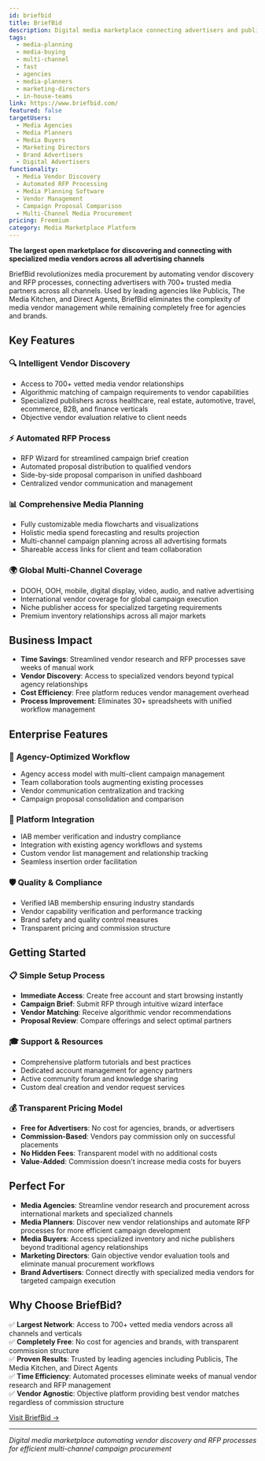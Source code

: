 ```yaml
---
id: briefbid
title: BriefBid
description: Digital media marketplace connecting advertisers and publishers through automated RFP processes, providing access to 700+ media vendors across all channels with completely free access for agencies and brands.
tags:
  - media-planning
  - media-buying
  - multi-channel
  - fast
  - agencies
  - media-planners
  - marketing-directors
  - in-house-teams
link: https://www.briefbid.com/
featured: false
targetUsers:
  - Media Agencies
  - Media Planners
  - Media Buyers
  - Marketing Directors
  - Brand Advertisers
  - Digital Advertisers
functionality:
  - Media Vendor Discovery
  - Automated RFP Processing
  - Media Planning Software
  - Vendor Management
  - Campaign Proposal Comparison
  - Multi-Channel Media Procurement
pricing: Freemium
category: Media Marketplace Platform
---
```


**The largest open marketplace for discovering and connecting with specialized media vendors across all advertising channels**

BriefBid revolutionizes media procurement by automating vendor discovery and RFP processes, connecting advertisers with 700+ trusted media partners across all channels. Used by leading agencies like Publicis, The Media Kitchen, and Direct Agents, BriefBid eliminates the complexity of media vendor management while remaining completely free for agencies and brands.

## Key Features

### 🔍 **Intelligent Vendor Discovery**
- Access to 700+ vetted media vendor relationships
- Algorithmic matching of campaign requirements to vendor capabilities
- Specialized publishers across healthcare, real estate, automotive, travel, ecommerce, B2B, and finance verticals
- Objective vendor evaluation relative to client needs

### ⚡ **Automated RFP Process**
- RFP Wizard for streamlined campaign brief creation
- Automated proposal distribution to qualified vendors
- Side-by-side proposal comparison in unified dashboard
- Centralized vendor communication and management

### 📊 **Comprehensive Media Planning**
- Fully customizable media flowcharts and visualizations
- Holistic media spend forecasting and results projection
- Multi-channel campaign planning across all advertising formats
- Shareable access links for client and team collaboration

### 🌍 **Global Multi-Channel Coverage**
- DOOH, OOH, mobile, digital display, video, audio, and native advertising
- International vendor coverage for global campaign execution
- Niche publisher access for specialized targeting requirements
- Premium inventory relationships across all major markets

## Business Impact

- **Time Savings**: Streamlined vendor research and RFP processes save weeks of manual work
- **Vendor Discovery**: Access to specialized vendors beyond typical agency relationships
- **Cost Efficiency**: Free platform reduces vendor management overhead
- **Process Improvement**: Eliminates 30+ spreadsheets with unified workflow management

## Enterprise Features

### 🏢 **Agency-Optimized Workflow**
- Agency access model with multi-client campaign management
- Team collaboration tools augmenting existing processes
- Vendor communication centralization and tracking
- Campaign proposal consolidation and comparison

### 🔗 **Platform Integration**
- IAB member verification and industry compliance
- Integration with existing agency workflows and systems
- Custom vendor list management and relationship tracking
- Seamless insertion order facilitation

### 🛡️ **Quality & Compliance**
- Verified IAB membership ensuring industry standards
- Vendor capability verification and performance tracking
- Brand safety and quality control measures
- Transparent pricing and commission structure

## Getting Started

### 📋 **Simple Setup Process**
- **Immediate Access**: Create free account and start browsing instantly
- **Campaign Brief**: Submit RFP through intuitive wizard interface
- **Vendor Matching**: Receive algorithmic vendor recommendations
- **Proposal Review**: Compare offerings and select optimal partners

### 🎓 **Support & Resources**
- Comprehensive platform tutorials and best practices
- Dedicated account management for agency partners
- Active community forum and knowledge sharing
- Custom deal creation and vendor request services

### 💰 **Transparent Pricing Model**
- **Free for Advertisers**: No cost for agencies, brands, or advertisers
- **Commission-Based**: Vendors pay commission only on successful placements
- **No Hidden Fees**: Transparent model with no additional costs
- **Value-Added**: Commission doesn't increase media costs for buyers

## Perfect For

- **Media Agencies**: Streamline vendor research and procurement across international markets and specialized channels
- **Media Planners**: Discover new vendor relationships and automate RFP processes for more efficient campaign development
- **Media Buyers**: Access specialized inventory and niche publishers beyond traditional agency relationships
- **Marketing Directors**: Gain objective vendor evaluation tools and eliminate manual procurement workflows
- **Brand Advertisers**: Connect directly with specialized media vendors for targeted campaign execution

## Why Choose BriefBid?

✅ **Largest Network**: Access to 700+ vetted media vendors across all channels and verticals  
✅ **Completely Free**: No cost for agencies and brands, with transparent commission structure  
✅ **Proven Results**: Trusted by leading agencies including Publicis, The Media Kitchen, and Direct Agents  
✅ **Time Efficiency**: Automated processes eliminate weeks of manual vendor research and RFP management  
✅ **Vendor Agnostic**: Objective platform providing best vendor matches regardless of commission structure  

[Visit BriefBid →](https://www.briefbid.com/)

---

*Digital media marketplace automating vendor discovery and RFP processes for efficient multi-channel campaign procurement* 